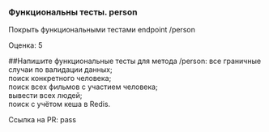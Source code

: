 ### Функциональны тесты. person

Покрыть функциональными тестами endpoint /person 

Оценка: 5

##Напишите функциональные тесты для метода /person:
все граничные случаи по валидации данных;  
поиск конкретного человека;  
поиск всех фильмов с участием человека;  
вывести всех людей;  
поиск с учётом кеша в Redis.  

Ссылка на PR: pass

